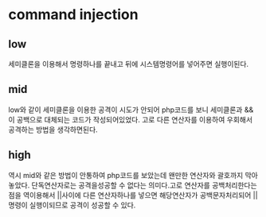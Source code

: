 # command injection
## low
세미클론을 이용해서 명령하나를 끝내고 뒤에 시스템명령어를 넣어주면 실행이된다.

## mid
low와 같이 세미클론을 이용한 공격이 시도가 안되어 php코드를 보니 세미클론과 &&이 공백으로 대체되는 코드가 작성되어있었다. 고로 다른 연산자를 이용하여 우회해서 공격하는 방법을 생각하면된다.

## high
역시 mid와 같은 방법이 안통하여 php코드를 보았는데 왠만한 연산자와 괄호까지 막아놓았다. 단독연산자로는 공격을성공할 수 없다는 의미다.고로 연산자를 공백처리한다는 점을 역이용해서 ||사이에 다른 연산자하나를 넣으면 해당연산자가 공백문자처리되어 ||명령이 실행이되므로 공격이 성공할 수 있다.